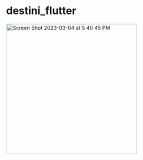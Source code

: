 # destini_flutter

<img width="355" alt="Screen Shot 2023-03-04 at 5 40 45 PM" src="https://user-images.githubusercontent.com/72058376/222947055-da1e7370-0761-45e5-8b17-f810ea1f3c00.png">
